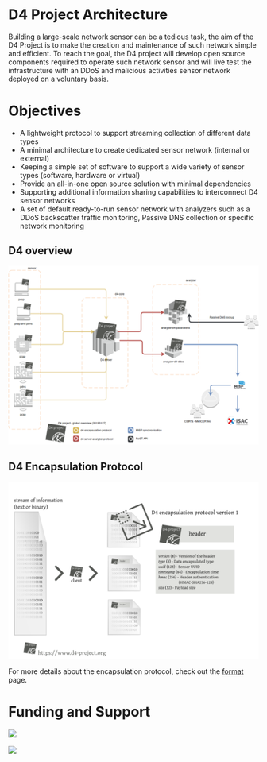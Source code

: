 # D4 Project Architecture

Building a large-scale network sensor can be a tedious task, the aim of the D4 Project is to make the creation and maintenance of such network simple and efficient. To reach the goal, the D4 project will develop open source components required to operate such network sensor and will live test the infrastructure with an DDoS and malicious activities sensor network deployed on a voluntary basis.

# Objectives

- A lightweight protocol to support streaming collection of different data types
- A minimal architecture to create dedicated sensor network (internal or external)
- Keeping a simple set of software to support a wide variety of sensor types (software, hardware or virtual)
- Provide an all-in-one open source solution with minimal dependencies
- Supporting additional information sharing capabilities to interconnect D4 sensor networks
- A set of default ready-to-run sensor network with analyzers such as a DDoS backscatter traffic monitoring, Passive DNS collection or specific network monitoring

## D4 overview

![Overview of the D4 project](https://raw.githubusercontent.com/D4-project/architecture/master/docs/diagram/d4-overview.png)

## D4 Encapsulation Protocol

![Overview of the D4 encapsulation protocol](https://raw.githubusercontent.com/D4-project/architecture/master/docs/diagram/d4-protocol-encapsulation.png)

For more details about the encapsulation protocol, check out the [format](./format/) page.

# Funding and Support

![](https://www.d4-project.org/assets/images/cef.png)

![](https://www.d4-project.org/assets/images/circl.png)


